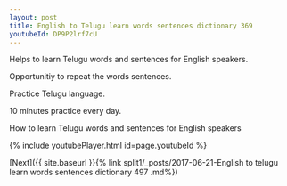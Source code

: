 ```yaml
---
layout: post
title: English to Telugu learn words sentences dictionary 369 
youtubeId: DP9P2lrf7cU
---
```

 
 
Helps to learn Telugu words and sentences for English speakers.

Opportunitiy to repeat the words sentences. 

Practice Telugu language. 
 
10 minutes practice every day. 
 
How to learn Telugu words and sentences for English speakers 
 
{% include youtubePlayer.html id=page.youtubeId %}
 
 
[Next]({{ site.baseurl }}{% link  split1/_posts/2017-06-21-English to telugu learn words sentences dictionary 497 .md%})
 
